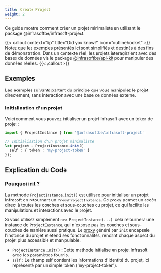 ```yaml
---
title: Create Project
weight: 2
---
```


Ce guide montre comment créer un projet minimaliste en utilisant le package @infrasoftbe/infrasoft-project. 

{{< callout context="tip" title="Did you know?" icon="outline/rocket" >}}
  Notez que les exemples présentés ici sont simplifiés et destinés à des fins de démonstration. Dans un contexte réel, les projets interagiraient avec des bases de données via le package [@infrasoftbe/api-kit](https://github.com/infrasoftbe/fluentui-react-wrapper/pkgs/npm/infrasoft-vnv-api-kit) pour manipuler des données réelles.
{{< /callout >}}

## Exemples
Les exemples suivants partent du principe que vous manipulez le projet directement, sans interaction avec une base de données externe.

### Initialisation d'un projet
Voici comment vous pouvez initialiser un projet Infrasoft avec un token de projet :

```typescript
import { ProjectInstance } from '@infrasoftbe/infrasoft-project';

// Initialisation d'un projet minimaliste
let project = ProjectInstance.init({
  self : { token : 'my-project-token' }
});
```

## Explication du Code

### Pourquoi init ?

La méthode `ProjectInstance.init()` est utilisée pour initialiser un projet Infrasoft en retournant un `ProxyProjectInstance`. Ce proxy permet un accès direct à toutes les couches et sous-couches du projet, ce qui facilite les manipulations et interactions avec le projet.

Si vous utilisez simplement `new ProjectInstance(...)`, cela retournera une instance de `ProjectInstance`, qui n'expose pas les couches et sous-couches de manière aussi pratique. Le [proxy](https://developer.mozilla.org/en-US/docs/Web/JavaScript/Reference/Global_Objects/Proxy) généré par `init` encapsule l'instance du projet et étend ses fonctionnalités, rendant chaque aspect du projet plus accessible et manipulable.

- `ProjectInstance.init()` : Cette méthode initialise un projet Infrasoft avec les paramètres fournis.
- `self` : Le champ self contient les informations d'identité du projet, ici représenté par un simple token ('my-project-token').